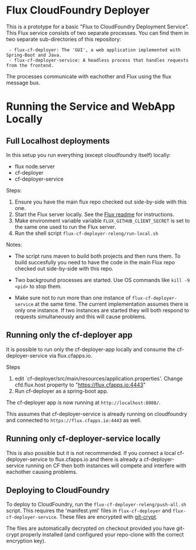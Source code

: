 # Flux CloudFoundry Deployer

  This is a prototype for a basic "Flux to CloudFoundry Deployment Service". This Flux service consists
  of two separate processes. You can find them in two separate sub-directories of this repository: 
  
     - flux-cf-deployer: The 'GUI', a web application implemented with Spring-Boot and Java.
     - flux-cf-deployer-service: A headless process that handles requests from the frontend.
     
  The processes communicate with eachother and Flux using the flux message bus. 
  
# Running the Service and WebApp Locally

## Full Localhost deployments

In this setup you run everything (except cloudfoundry itself) locally:

  - flux node.server
  - cf-deployer
  - cf-deployer-service

Steps:

  1. Ensure you have the main flux repo checked out side-by-side with this one.
  2. Start the Flux server locally. See the [Flux readme](https://github.com/eclipse/flux/blob/master/README.md) for instructions.
  3. Make environment variable variable `FLUX_GITHUB_CLIENT_SECRET` is set to the same one used to run the Flux server.
  4. Run the shell script `flux-cf-deployer-releng/run-local.sh`

Notes: 

  - The script runs maven to build both projects and then runs them. To build succesfully you need to have the 
code in the main Flux repo checked out side-by-side with this repo.

  - Two background processes are started. Use OS commands like `kill -9 <pid>` to stop them.
  
  - Make sure not to run more than one instance of `flux-cf-deployer-service` at the same time. The current
    implementation assumes there is only one instance. If two instances are started they will both
    respond to requests simultaneously and this will cause problems.
    
## Running only the cf-deployer app

It is possible to run only the cf-deployer-app locally and consume the cf-deployer-service via 
flux.cfapps.io. 

Steps

 1. edit `cf-deployer/src/main/resources/application.properties'.
    Change cfd.flux.host property to "https://flux.cfapps.io:4443"
 2. Run cf-deployer as a spring-boot app.
 
The cf-deployer app is now running at `http://localhost:8080/`.

This assumes that cf-deployer-service is already running on cloudfoundry and
connected to `https://flux.cfapps.io:4443` as well.

## Running only cf-deployer-service locally

This is also possible but it is not recommended. If you connect a local cf-deployer-service
to flux.cfapps.io and there is already a cf-deployer-service running on CF then both instances
will compete and interfere with eachother causing problems.

## Deploying to CloudFoundry

To deploy to CloudFoundry, run the `flux-cf-deployer-releng/push-all.sh` script.
This requires the 'manifest.yml' files in `flux-cf-deployer` and
`flux-cf-deployer-service`. These files are encrypted with [git-crypt](https://github.com/AGWA/git-crypt).

The files are automatically decrypted on checkout provided you have git-crypt 
properly installed (and configured your repo-clone with the correct encryption key).
